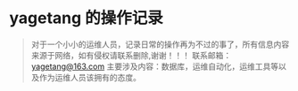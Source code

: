 # yagetang 的操作记录

> 对于一个小小的运维人员，记录日常的操作再为不过的事了，所有信息内容来源于网络，如有侵权请联系删除,谢谢！！！ 联系邮箱：yagetang@163.com
> 主要涉及内容：数据库，运维自动化，运维工具等以及作为运维人员该拥有的态度。
